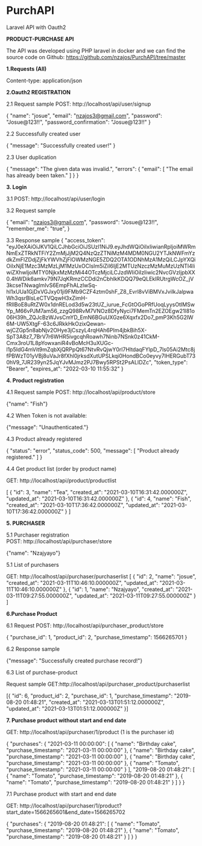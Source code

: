 # PurchAPI
Laravel API with Oauth2 

**PRODUCT-PURCHASE API**

The API was developed using PHP laravel in docker and we can find the source code on Github:  https://github.com/nzajos/PurchAPI/tree/master 


**1.Requests (All)**

Content-type: application/json

**2.Oauth2 REGISTRATION** 

2.1 Request sample    POST:  http://localhost/api/user/signup

{ "name": "josue",
"email": "nzajos3@gmail.com",
"password": "Josue@123!!",
"password_confirmation": "Josue@123!!" }



2.2 Successfully created user

{
    "message": "Successfully created user!"
}


2.3 User duplication

{
    "message": "The given data was invalid.",
    "errors": {
        "email": [
            "The email has already been taken."
        ]
    }
}


**3. Login**

3.1 POST:  http://localhost/api/user/login

3.2 Request sample

{ "email": "nzajos3@gmail.com",
"password": "Josue@123!!",
"remember_me": "true", }


3.3  Response sample
{
    "access_token": "eyJ0eXAiOiJKV1QiLCJhbGciOiJSUzI1NiJ9.eyJhdWQiOiIxIiwianRpIjoiMWRmNmExZTRkNTFiY2ZmMjJjM2Q4NzQzZTNiMzM4MDM0NGU2YTJkNWFmYzdkZmFlZDdjZjFkYWVhZjFlOWMzNGE5ZDQ2OTA1ODNhMzA1MzQiLCJpYXQiOiIxNjE1Mzc3MzMzLjM1MzUxOCIsIm5iZiI6IjE2MTUzNzczMzMuMzUzNTI4IiwiZXhwIjoiMTY0NjkxMzMzMi44OTczMjciLCJzdWIiOiIzIiwic2NvcGVzIjpbXX0.4hWDik6amkv79N7JqKRmzCCDdi2nCbhlkKDQQ79eQLEklRUtrgWcOZ_jV3kcseTNwagImIvS6EmpFhALzlwSq-hl1xUUa1GjDxVGJxy01ji9FMb9CZF4ztm0shF_Z8_Evrl8vViBMVxJvilkJalpwaWh3qsrBlsLeCTVQqwH3xZimH-fRIlBoE8uRtZW0x1dnRELod3d5w23tUZ_iurue_FcGtOGoPRfUoqLyysOtIMSwYp_M66vPJM7am56_zzgQ98RvM7VNOz8DfyNyci7FMemTn2EZOEgw21l81o06H39h_ZQJcBzWJvsCmYD_EmN6BGuUXGze6Xqxfx2Do7_pmP3Kh5G2lW6M-UW5XtgF-63c6JRkkHkOzixQewan-wjCZGp5n8abNjv2OHye3jCszyL4rqHAh6PIm4jbkBih5X-SpT3A8z7_7BrV7r6WHR5ivgcqhRoawh7Ninb7NSnk0z41CkM-Cmx3roU1L8pYowxaniR4vBoMcH3uXUGc-l1p5IdG4mVit9mZqbXjQRPpQt67NtvRvQjwY0rl7HltdaqFYlpD_7ls05Ai2Mtc8jfPBWzT01yVBj8uVaJr8fXhl0jrksdXutUPSLkqi0HondBCo0eyvy7IHERGubT730hV9_7JR239yn25JqYJvMJmz2PJ7Bwy5RPSt2PsALIDZc",
    "token_type": "Bearer",
    "expires_at": "2022-03-10 11:55:32"
}


**4.  Product registration**

4.1  Request sample POST:  http://localhost/api/product/store

{"name": "Fish"}



4.2 When Token is not available:

{"message": "Unauthenticated."}



4.3 Product already registered

{
    "status": "error",
    "status_code": 500,
    "message": [
        "Product already registered."
    ]
}



4.4 Get product list    (order by product name)

GET:    http://localhost/api/product/productlist

[
    {
        "id": 3,
        "name": "Tea",
        "created_at": "2021-03-10T16:31:42.000000Z",
        "updated_at": "2021-03-10T16:31:42.000000Z"
    },
    {
        "id": 4,
        "name": "Fish",
        "created_at": "2021-03-10T17:36:42.000000Z",
        "updated_at": "2021-03-10T17:36:42.000000Z"
    }
]

**5. PURCHASER** 

5.1 Purchaser registration  
POST:  http://localhost/api/purchaser/store

{"name": "Nzajyayo"}



5.1 List of purchasers

GET:  http://localhost/api/purchaser/purchaserlist
[
    {
        "id": 2,
        "name": "josue",
        "created_at": "2021-03-11T10:46:10.000000Z",
        "updated_at": "2021-03-11T10:46:10.000000Z"
    },
    {
        "id": 1,
        "name": "Nzajyayo",
        "created_at": "2021-03-11T09:27:55.000000Z",
        "updated_at": "2021-03-11T09:27:55.000000Z"
    }
]


**6.Purchase Product**

6.1 Request POST: http://localhost/api/purchaser_product/store

{ "purchase_id": 1,
"product_id": 2,
"purchase_timestamp": 1566265701 }

6.2 Response sample

{"message": "Successfully created purchase record!"}


6.3 List of purchase-product

Request sample   GET:http://localhost/api/purchaser_product/purchaserlist

[{
        "id": 6,
        "product_id": 2,
        "purchase_id": 1,
        "purchase_timestamp": "2019-08-20 01:48:21",
        "created_at": "2021-03-13T01:51:12.000000Z",
        "updated_at": "2021-03-13T01:51:12.000000Z"
    }]


**7. Purchase product without start and end date**

GET:  http://localhost/api/purchaser/1/product    (1 is the purchaser id)

{
    "purchases": {
        "2021-03-11 00:00:00": [
            {
                "name": "Birthday cake",
                "purchase_timestamp": "2021-03-11 00:00:00"
            },
            {
                "name": "Birthday cake",
                "purchase_timestamp": "2021-03-11 00:00:00"
            },
            {
                "name": "Birthday cake",
                "purchase_timestamp": "2021-03-11 00:00:00"
            },
            {
                "name": "Tomato",
                "purchase_timestamp": "2021-03-11 00:00:00"
            }
        ],
        "2019-08-20 01:48:21": [
            {
                "name": "Tomato",
                "purchase_timestamp": "2019-08-20 01:48:21"
            },
            {
                "name": "Tomato",
                "purchase_timestamp": "2019-08-20 01:48:21"
            }
        ]
    }
}



7.1  Purchase product with start and end date

GET: http://localhost/api/purchaser/1/product?start_date=1566265601&end_date=1566265702

{
    "purchases": {
        "2019-08-20 01:48:21": [
            {
                "name": "Tomato",
                "purchase_timestamp": "2019-08-20 01:48:21"
            },
            {
                "name": "Tomato",
                "purchase_timestamp": "2019-08-20 01:48:21"
            }
        ]
    }
}




 

